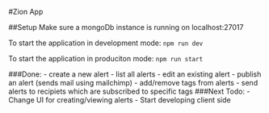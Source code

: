 #Zion App

##Setup
Make sure a mongoDb instance is running on localhost:27017

To start the application in development mode:
    `npm run dev`

To start the application in produciton mode:
    `npm run start`


###Done:
    - create a new alert 
    - list all alerts
    - edit an existing alert
    - publish an alert (sends mail using mailchimp)
    - add/remove tags from alerts
    - send alerts to recipiets which are subscribed to specific tags
###Next Todo:
    - Change UI for creating/viewing alerts
    - Start developing client side 